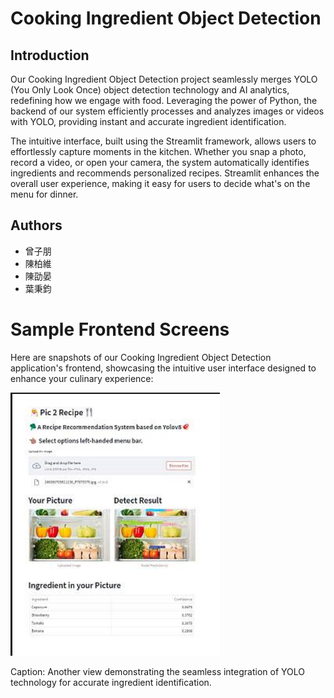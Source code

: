 # Cooking Ingredient Object Detection

## Introduction
Our Cooking Ingredient Object Detection project seamlessly merges YOLO (You Only Look Once) object detection technology and AI analytics, redefining how we engage with food. Leveraging the power of Python, the backend of our system efficiently processes and analyzes images or videos with YOLO, providing instant and accurate ingredient identification.

The intuitive interface, built using the Streamlit framework, allows users to effortlessly capture moments in the kitchen. Whether you snap a photo, record a video, or open your camera, the system automatically identifies ingredients and recommends personalized recipes. Streamlit enhances the overall user experience, making it easy for users to decide what's on the menu for dinner.

## Authors
* 曾子朋
* 陳柏維
* 陳劭晏
* 葉秉鈞

# Sample Frontend Screens
Here are snapshots of our Cooking Ingredient Object Detection application's frontend, showcasing the intuitive user interface designed to enhance your culinary experience:

![介面](/img/yolo2.png)

Caption: Another view demonstrating the seamless integration of YOLO technology for accurate ingredient identification.
